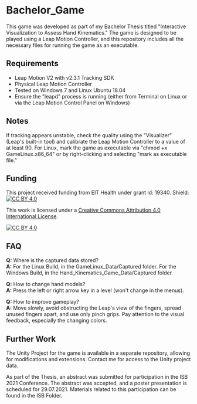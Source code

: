 # Bachelor_Game

This game was developed as part of my Bachelor Thesis titled "Interactive Visualization to Assess Hand Kinematics." The game is designed to be played using a Leap Motion Controller, and this repository includes all the necessary files for running the game as an executable.

## Requirements 
* Leap Motion V2 with v2.3.1 Tracking SDK 
* Physical Leap Motion Controller 
* Tested on Windows 7 and Linux Ubuntu 18.04
* Ensure the "leapd" process is running (either from Terminal on Linux or via the Leap Motion Control Panel on Windows)
 
## Notes 
If tracking appears unstable, check the quality using the "Visualizer" (Leap's built-in tool) and calibrate the Leap Motion Controller to a value of at least 90. 
For Linux, mark the game as executable via "chmod +x GameLinux.x86_64" or by right-clicking and selecting "mark as executable file."

## Funding 
This project received funding from EIT Health under grant id: 19340.
Shield: [![CC BY 4.0][cc-by-shield]][cc-by]

This work is licensed under a [Creative Commons Attribution 4.0 International License][cc-by].

[![CC BY 4.0][cc-by-image]][cc-by]

[cc-by]: http://creativecommons.org/licenses/by/4.0/
[cc-by-image]: https://i.creativecommons.org/l/by/4.0/88x31.png
[cc-by-shield]: https://img.shields.io/badge/License-CC%20BY%204.0-lightgrey.svg

## FAQ 
**Q:** Where is the captured data stored?  
**A:** For the Linux Build, in the GameLinux_Data/Captured folder. For the Windows Build, in the Hand_Kinematics_Game_Data/Captured folder.

**Q:** How to change hand models?  
**A:** Press the left or right arrow key in a level (won't change in the menus).

**Q:** How to improve gameplay?  
**A:** Move slowly, avoid obstructing the Leap's view of the fingers, spread unused fingers apart, and use only pinch grips. Pay attention to the visual feedback, especially the changing colors.

## Further Work

The Unity Project for the game is available in a separate repository, allowing for modifications and extensions. Contact me for access to the Unity project data.

As part of the Thesis, an abstract was submitted for participation in the ISB 2021 Conference. The abstract was accepted, and a poster presentation is scheduled for 29.07.2021. Materials related to this participation can be found in the ISB Folder.
